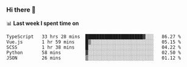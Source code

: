 ### Hi there 👋

<!--
**DBvc/DBvc** is a ✨ _special_ ✨ repository because its `README.md` (this file) appears on your GitHub profile.

Here are some ideas to get you started:

- 🔭 I’m currently working on ...
- 🌱 I’m currently learning ...
- 👯 I’m looking to collaborate on ...
- 🤔 I’m looking for help with ...
- 💬 Ask me about ...
- 📫 How to reach me: ...
- 😄 Pronouns: ...
- ⚡ Fun fact: ...
-->

📊 **Last week I spent time on**
<!--START_SECTION:waka-->
```text
TypeScript   33 hrs 28 mins  █████████████████████▓░░░   86.27 % 
Vue.js       1 hr 59 mins    █▒░░░░░░░░░░░░░░░░░░░░░░░   05.15 % 
SCSS         1 hr 38 mins    █░░░░░░░░░░░░░░░░░░░░░░░░   04.22 % 
Python       58 mins         ▓░░░░░░░░░░░░░░░░░░░░░░░░   02.50 % 
JSON         26 mins         ▒░░░░░░░░░░░░░░░░░░░░░░░░   01.12 % 
```
<!--END_SECTION:waka-->

